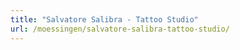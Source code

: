 ```yaml
---
title: "Salvatore Salibra - Tattoo Studio"
url: /moessingen/salvatore-salibra-tattoo-studio/
---
```


